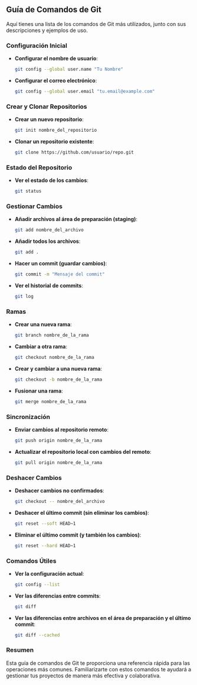 ## Guía de Comandos de Git

Aquí tienes una lista de los comandos de Git más utilizados, junto con sus descripciones y ejemplos de uso.

### Configuración Inicial

- **Configurar el nombre de usuario**:
    ```bash
    git config --global user.name "Tu Nombre"
    ```
  
- **Configurar el correo electrónico**:
    ```bash
    git config --global user.email "tu.email@example.com"
    ```

### Crear y Clonar Repositorios

- **Crear un nuevo repositorio**:
    ```bash
    git init nombre_del_repositorio
    ```

- **Clonar un repositorio existente**:
    ```bash
    git clone https://github.com/usuario/repo.git
    ```

### Estado del Repositorio

- **Ver el estado de los cambios**:
    ```bash
    git status
    ```

### Gestionar Cambios

- **Añadir archivos al área de preparación (staging)**:
    ```bash
    git add nombre_del_archivo
    ```
  
- **Añadir todos los archivos**:
    ```bash
    git add .
    ```

- **Hacer un commit (guardar cambios)**:
    ```bash
    git commit -m "Mensaje del commit"
    ```

- **Ver el historial de commits**:
    ```bash
    git log
    ```

### Ramas

- **Crear una nueva rama**:
    ```bash
    git branch nombre_de_la_rama
    ```

- **Cambiar a otra rama**:
    ```bash
    git checkout nombre_de_la_rama
    ```

- **Crear y cambiar a una nueva rama**:
    ```bash
    git checkout -b nombre_de_la_rama
    ```

- **Fusionar una rama**:
    ```bash
    git merge nombre_de_la_rama
    ```

### Sincronización

- **Enviar cambios al repositorio remoto**:
    ```bash
    git push origin nombre_de_la_rama
    ```

- **Actualizar el repositorio local con cambios del remoto**:
    ```bash
    git pull origin nombre_de_la_rama
    ```

### Deshacer Cambios

- **Deshacer cambios no confirmados**:
    ```bash
    git checkout -- nombre_del_archivo
    ```

- **Deshacer el último commit (sin eliminar los cambios)**:
    ```bash
    git reset --soft HEAD~1
    ```

- **Eliminar el último commit (y también los cambios)**:
    ```bash
    git reset --hard HEAD~1
    ```

### Comandos Útiles

- **Ver la configuración actual**:
    ```bash
    git config --list
    ```

- **Ver las diferencias entre commits**:
    ```bash
    git diff
    ```

- **Ver las diferencias entre archivos en el área de preparación y el último commit**:
    ```bash
    git diff --cached
    ```

### Resumen

Esta guía de comandos de Git te proporciona una referencia rápida para las operaciones más comunes. Familiarizarte con estos comandos te ayudará a gestionar tus proyectos de manera más efectiva y colaborativa.
